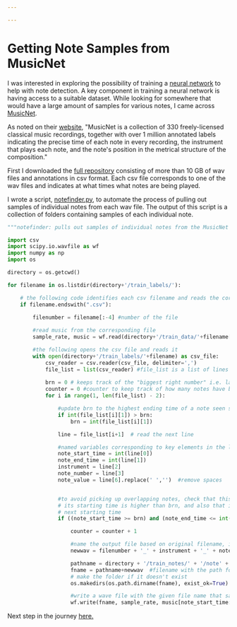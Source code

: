 ```yaml
---

---
```


Getting Note Samples from MusicNet
=====

I was interested in exploring the possibility of training a [neural network](https://en.wikipedia.org/wiki/Artificial_neural_network) to help with note detection. A key component in training a neural network is having access to a suitable dataset. While looking for somewhere that would have a large amount of samples for various notes, I came across [MusicNet](https://homes.cs.washington.edu/~thickstn/musicnet.html).
  
As noted on their [website](https://homes.cs.washington.edu/~thickstn/musicnet.html), "MusicNet is a collection of 330 freely-licensed classical music recordings, together with over 1 million annotated labels indicating the precise time of each note in every recording, the instrument that plays each note, and the note's position in the metrical structure of the composition." 

First I downloaded the [full repository](https://homes.cs.washington.edu/~thickstn/media/musicnet.tar.gz) consisting of more than 10 GB of wav files and annotations in csv format. Each csv file corresponds to one of the wav files and indicates at what times what notes are being played.

I wrote a script, [notefinder.py](https://github.com/shri-k/music-analysis/blob/master/src/rough/notefinder.py), to automate the process of pulling out samples of individual notes from each wav file. The output of this script is a collection of folders containing samples of each individual note. 

```python
"""notefinder: pulls out samples of individual notes from the MusicNet repository"""

import csv
import scipy.io.wavfile as wf
import numpy as np
import os

directory = os.getcwd() 

for filename in os.listdir(directory+'/train_labels/'):

    # the following code identifies each csv filename and reads the corresponding wav file
    if filename.endswith(".csv"):

        filenumber = filename[:-4] #number of the file
        
        #read music from the corresponding file
        sample_rate, music = wf.read(directory+'/train_data/'+filename[:-3] + 'wav')

        #the following opens the csv file and reads it
        with open(directory+'/train_labels/'+filename) as csv_file:
            csv_reader = csv.reader(csv_file, delimiter=',')
            file_list = list(csv_reader) #file_list is a list of lines read from the csv file
    
            brn = 0 # keeps track of the "biggest right number" i.e. largest ending time seen so far
            counter = 0 #counter to keep track of how many notes have been found, for the file name
            for i in range(1, len(file_list) - 2):

                #update brn to the highest ending time of a note seen so far
                if int(file_list[i][1]) > brn:
                    brn = int(file_list[i][1])

                line = file_list[i+1]  # read the next line

                #named variables corresponding to key elements in the line
                note_start_time = int(line[0])
                note_end_time = int(line[1])
                instrument = line[2]
                note_number = line[3]
                note_value = line[6].replace(' ','')  #remove spaces


                #to avoid picking up overlapping notes, check that this line corresponds to a note such that
                # its starting time is higher than brn, and also that its ending time is smaller than the 
                # next starting time
                if ((note_start_time >= brn) and (note_end_time <= int(file_list[(i+2)][0]))):

                    counter = counter + 1          

                    #name the output file based on original filename, instrument, note number, note value, and counter number
                    newwav = filenumber + '_' + instrument + '_' + note_number + '_' + note_value + '_' + str(counter)+'.wav'

                    pathname = directory + '/train_notes/' + '/note' + note_number + '/'
                    fname = pathname+newwav  #filename with the path for the detected note
                    # make the folder if it doesn't exist
                    os.makedirs(os.path.dirname(fname), exist_ok=True)

                    #write a wave file with the given file name that samples from the original music file accordingly
                    wf.write(fname, sample_rate, music[note_start_time:note_end_time])

```


Next step in the journey [here.](nnclassification.md)
